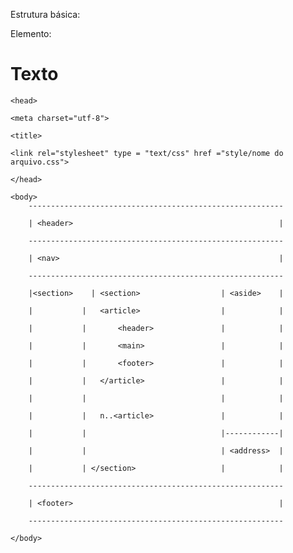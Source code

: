 Estrutura básica:

Elemento: <h1 attribute=valor>Texto</h1>

<!DOCTTYPE html>

<html>

	<head>

	<meta charset="utf-8">

	<title>	

	<link rel="stylesheet" type = "text/css" href ="style/nome do arquivo.css">

	</head>

	<body>
		---------------------------------------------------------

		| <header>                              				|

		---------------------------------------------------------

		| <nav>                 		         				|

		---------------------------------------------------------

		|<section>    | <section>				   | <aside>	|

		|			|	<article>				   |        	|

		|			|		<header>	           |           	|

		|			|		<main>         		   |           	|

		|			|		<footer>         	   |         	|

		|			|	</article>				   |			|

		|			| 			      			   |   	    	|

		|			|	n..<article>	  		   |      		|	

		|			| 				  			   |------------|

		|			| 	                		   | <address>  |

		|			| </section>	   			   |       		|

		---------------------------------------------------------

		| <footer>						                        |

		---------------------------------------------------------	

	</body>

</html>
